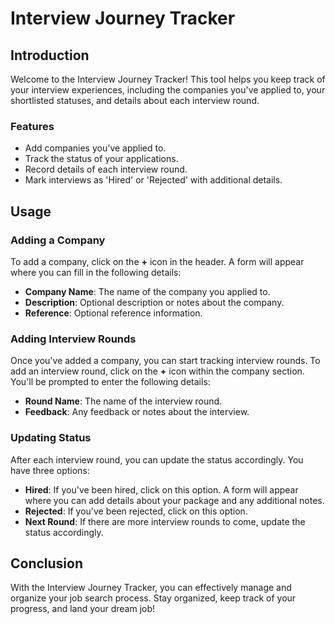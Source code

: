 # Interview Journey Tracker

## Introduction

Welcome to the Interview Journey Tracker! This tool helps you keep track of your interview experiences, including the companies you've applied to, your shortlisted statuses, and details about each interview round.

### Features

- Add companies you've applied to.
- Track the status of your applications.
- Record details of each interview round.
- Mark interviews as 'Hired' or 'Rejected' with additional details.

## Usage

### Adding a Company

To add a company, click on the **+** icon in the header. A form will appear where you can fill in the following details:

- **Company Name**: The name of the company you applied to.
- **Description**: Optional description or notes about the company.
- **Reference**: Optional reference information.

### Adding Interview Rounds

Once you've added a company, you can start tracking interview rounds. To add an interview round, click on the **+** icon within the company section. You'll be prompted to enter the following details:

- **Round Name**: The name of the interview round.
- **Feedback**: Any feedback or notes about the interview.

### Updating Status

After each interview round, you can update the status accordingly. You have three options:

- **Hired**: If you've been hired, click on this option. A form will appear where you can add details about your package and any additional notes.
- **Rejected**: If you've been rejected, click on this option.
- **Next Round**: If there are more interview rounds to come, update the status accordingly.

## Conclusion

With the Interview Journey Tracker, you can effectively manage and organize your job search process. Stay organized, keep track of your progress, and land your dream job!
